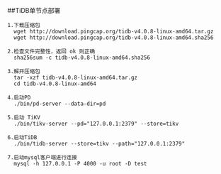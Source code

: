 ##TiDB单节点部署

    1.下载压缩包
      wget http://download.pingcap.org/tidb-v4.0.8-linux-amd64.tar.gz
      wget http://download.pingcap.org/tidb-v4.0.8-linux-amd64.sha256
      
    2.检查文件完整性，返回 ok 则正确
      sha256sum -c tidb-v4.0.8-linux-amd64.sha256
      
    3.解开压缩包
      tar -xzf tidb-v4.0.8-linux-amd64.tar.gz
      cd tidb-v4.0.8-linux-amd64
      
    4.启动PD
      ./bin/pd-server --data-dir=pd
      
    5.启动 TiKV
      ./bin/tikv-server --pd="127.0.0.1:2379" --store=tikv
      
    6.启动TiDB
      ./bin/tidb-server --store=tikv --path="127.0.0.1:2379"
      
    7.启动mysql客户端进行连接
      mysql -h 127.0.0.1 -P 4000 -u root -D test